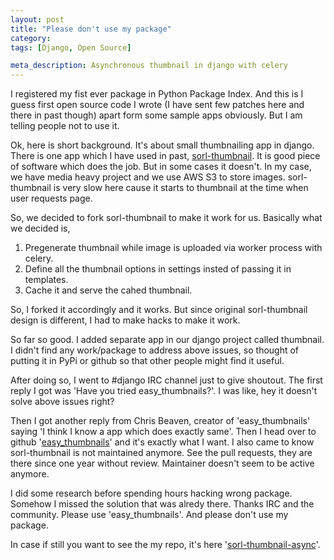 ```yaml
---
layout: post
title: "Please don't use my package"
category:
tags: [Django, Open Source]

meta_description: Asynchronous thumbnail in django with celery
---
```

I registered my fist ever package in Python Package Index. And this is I guess first open source code I wrote (I have sent few patches here and there in past though) apart form some sample apps obviously. But I am telling people not to use it.

Ok, here is short background. It's about small thumbnailing app in django. There is one app which I have used in past, [sorl-thumbnail]. It is good piece of software which does the job. But in some cases it doesn't. In my case, we have media heavy project and we use AWS S3 to store images. sorl-thumbnail is very slow here cause it starts to thumbnail at the time when user requests page.

So, we decided to fork sorl-thumbnail to make it work for us. Basically what we decided is,

1. Pregenerate thumbnail while image is uploaded via worker process with celery.
2. Define all the thumbnail options in settings insted of passing it in templates.
3. Cache it and serve the cahed thumbnail.

So, I forked it accordingly and it works. But since original sorl-thumbnail design is different, I had to make hacks to make it work.

So far so good. I added separate app in our django project called thumbnail. I didn't find any work/package to address above issues, so thought of putting it in PyPi or github so that other people might find it useful.

After doing so, I went to #django IRC channel just to give shoutout. The first reply I got was 'Have you tried easy_thumbnails?'. I was like, hey it doesn't solve above issues right?

Then I got another reply from Chris Beaven, creator of 'easy_thumbnails' saying 'I think I know a app which does exactly same'. Then I head over to github '[easy_thumbnails]' and it's exactly what I want. I also came to know sorl-thumbnail is not maintained anymore. See the pull requests, they are there since one year without review. Maintainer doesn't seem to be active anymore.

I did some research before spending hours hacking wrong package. Somehow I missed the solution that was alredy there. Thanks IRC and the community. Please use 'easy_thumbnails'. And please don't use my package.

In case if still you want to see the my repo, it's here '[sorl-thumbnail-async]'. 

[sorl-thumbnail]: https://github.com/sorl/sorl-thumbnail
[easy_thumbnails]: https://github.com/SmileyChris/easy-thumbnails
[sorl-thumbnail-async]: https://github.com/neokya/sorl-thumbnail-async 

 
  